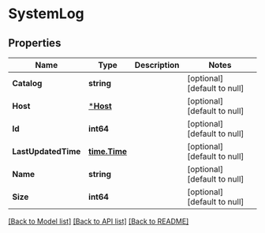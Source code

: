 # SystemLog

## Properties
Name | Type | Description | Notes
------------ | ------------- | ------------- | -------------
**Catalog** | **string** |  | [optional] [default to null]
**Host** | [***Host**](Host.md) |  | [optional] [default to null]
**Id** | **int64** |  | [optional] [default to null]
**LastUpdatedTime** | [**time.Time**](time.Time.md) |  | [optional] [default to null]
**Name** | **string** |  | [optional] [default to null]
**Size** | **int64** |  | [optional] [default to null]

[[Back to Model list]](../README.md#documentation-for-models) [[Back to API list]](../README.md#documentation-for-api-endpoints) [[Back to README]](../README.md)


